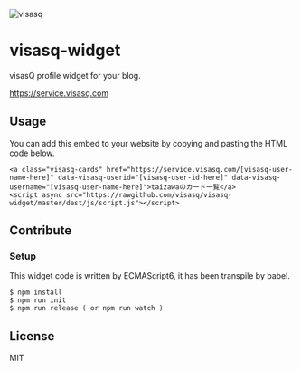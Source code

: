 ![visasq](http://visasq.co.jp/wp-content/themes/visasq/img/service/03.png)

# visasq-widget

visasQ profile widget for your blog.

https://service.visasq.com

## Usage

You can add this embed to your website by copying and pasting the HTML code below. 

```
<a class="visasq-cards" href="https://service.visasq.com/[visasq-user-name-here]" data-visasq-userid="[visasq-user-id-here]" data-visasq-username="[visasq-user-name-here]">taizawaのカード一覧</a>
<script async src="https://rawgithub.com/visasq/visasq-widget/master/dest/js/script.js"></script>
```

## Contribute

### Setup

This widget code is written by ECMAScript6, it has been transpile by babel.

```
$ npm install
$ npm run init
$ npm run release ( or npm run watch )
```

## License

MIT
